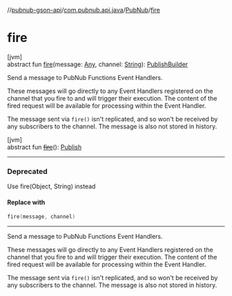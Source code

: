 //[pubnub-gson-api](../../../index.md)/[com.pubnub.api.java](../index.md)/[PubNub](index.md)/[fire](fire.md)

# fire

[jvm]\
abstract fun [fire](fire.md)(message: [Any](https://kotlinlang.org/api/core/kotlin-stdlib/kotlin/-any/index.html), channel: [String](https://kotlinlang.org/api/core/kotlin-stdlib/kotlin/-string/index.html)): [PublishBuilder](../../com.pubnub.api.java.v2.endpoints.pubsub/-publish-builder/index.md)

Send a message to PubNub Functions Event Handlers.

These messages will go directly to any Event Handlers registered on the channel that you fire to and will trigger their execution. The content of the fired request will be available for processing within the Event Handler.

The message sent via `fire()` isn't replicated, and so won't be received by any subscribers to the channel. The message is also not stored in history.

[jvm]\
abstract fun [~~fire~~](fire.md)(): [Publish](../../com.pubnub.api.java.endpoints.pubsub/-publish/index.md)

---

### Deprecated

Use fire(Object, String) instead

#### Replace with

```kotlin
fire(message, channel)
```
---

Send a message to PubNub Functions Event Handlers.

These messages will go directly to any Event Handlers registered on the channel that you fire to and will trigger their execution. The content of the fired request will be available for processing within the Event Handler.

The message sent via `fire()` isn't replicated, and so won't be received by any subscribers to the channel. The message is also not stored in history.
